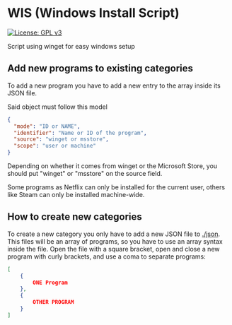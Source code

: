 # WIS (Windows Install Script)

[![License: GPL v3](https://img.shields.io/badge/License-GPLv3-blue.svg)](https://www.gnu.org/licenses/gpl-3.0)

Script using winget for easy windows setup

## Add new programs to existing categories

To add a new program you have to add a new entry to the array inside its JSON file.

Said object must follow this model

```json
{
  "mode": "ID or NAME",
  "identifier": "Name or ID of the program",
  "source": "winget or msstore",
  "scope": "user or machine"
}
```

Depending on whether it comes from winget or the Microsoft Store, you should put "winget" or "msstore" on the source field.

Some programs as Netflix can only be installed for the current user, others like Steam can only be installed machine-wide.

## How to create new categories

To create a new category you only have to add a new JSON file to [./json](./json). This files will be an array of programs, so you have to use an array syntax inside the file. Open the file with a square bracket, open and close a new program with curly brackets, and use a coma to separate programs:

```json
[
    {
        ONE Program
    },
    {
        OTHER PROGRAM
    }
]
```
